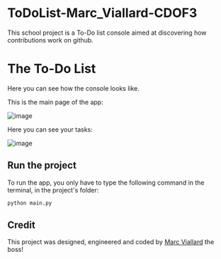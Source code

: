# ToDoList-Marc_Viallard-CDOF3
This school project is a To-Do list console aimed at discovering how contributions work on github.

# The To-Do List
Here you can see how the console looks like.

This is the main page of the app:

![image](https://github.com/yannvillellas/ToDoList-Marc_Viallard-CDOF3/assets/95702481/40961614-ff03-4e8b-9dd2-af90777e770d)

Here you can see your tasks:

![image](https://github.com/yannvillellas/ToDoList-Marc_Viallard-CDOF3/assets/95702481/82354c24-5c73-4e20-b55f-02cdc1520e5e)

## Run the project
To run the app, you only have to type the following command in the terminal, in the project's folder:
```bash
python main.py
```

## Credit

This project was designed, engineered and coded by [Marc Viallard](https://www.linkedin.com/in/marc-viallard/) the boss!
